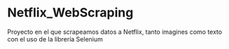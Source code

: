 # Netflix_WebScraping
Proyecto en el que scrapeamos datos a Netflix, tanto imagines como texto con el uso de la librería Selenium
